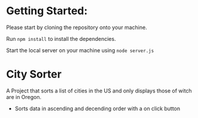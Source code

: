 # Getting Started:
Please start by cloning the repository onto your machine.

Run ```npm install``` to install the dependencies.

Start the local server on your machine using ```node server.js```

# City Sorter
A Project that sorts a list of cities in the US and only displays those of witch are in Oregon.

- Sorts data in ascending and decending order with a on click button
